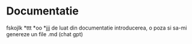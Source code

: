 # Documentatie
 fskojlk
*ttt
*oo
*jjj
de luat din documentatie introducerea, o poza si sa-mi genereze un file .md (chat gpt)